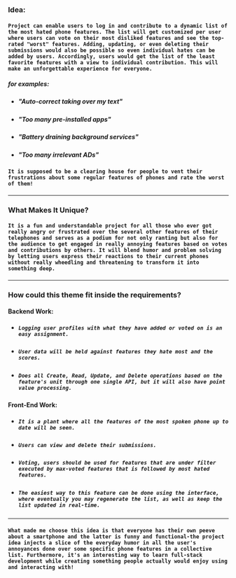 ### Idea:

#### `Project can enable users to log in and contribute to a dynamic list of the most hated phone features. The list will get customized per user where users can vote on their most disliked features and see the top-rated "worst" features. Adding, updating, or even deleting their submissions would also be possible so even individual hates can be added by users. Accordingly, users would get the list of the least favorite features with a view to individual contribution. This will make an unforgettable experience for everyone.`

##### for examples:

-   ##### "Auto-correct taking over my text"
-   ##### "Too many pre-installed apps"
-   ##### "Battery draining background services"
-   ##### "Too many irrelevant ADs"

#### `It is supposed to be a clearing house for people to vent their frustrations about some regular features of phones and rate the worst of them!`

---

### What Makes It Unique?

#### `It is a fun and understandable project for all those who ever got really angry or frustrated over the several other features of their telephones and serves as a podium for not only ranting but also for the audience to get engaged in really annoying features based on votes and contributions by others. It will blend humor and problem solving by letting users express their reactions to their current phones without really wheedling and threatening to transform it into something deep.`

---

### How could this theme fit inside the requirements?

#### Backend Work:

-   ##### `Logging user profiles with what they have added or voted on is an easy assignment.`
-   ##### `User data will be held against features they hate most and the scores.`
-   ##### `Does all Create, Read, Update, and Delete operations based on the feature's unit through one single API, but it will also have point value processing.`

#### Front-End Work:

-   ##### `It is a plant where all the features of the most spoken phone up to date will be seen.`
-   ##### `Users can view and delete their submissions.`
-   ##### `Voting, users should be used for features that are under filter executed by max-voted features that is followed by most hated features.`
-   ##### `The easiest way to this feature can be done using the interface, where eventually you may regenerate the list, as well as keep the list updated in real-time.`

---

#### `What made me choose this idea is that everyone has their own peeve about a smartphone and the latter is funny and functional-the project idea injects a slice of the everyday humor in all the user's annoyances done over some specific phone features in a collective list. Furthermore, it's an interesting way to learn full-stack development while creating something people actually would enjoy using and interacting with!`

